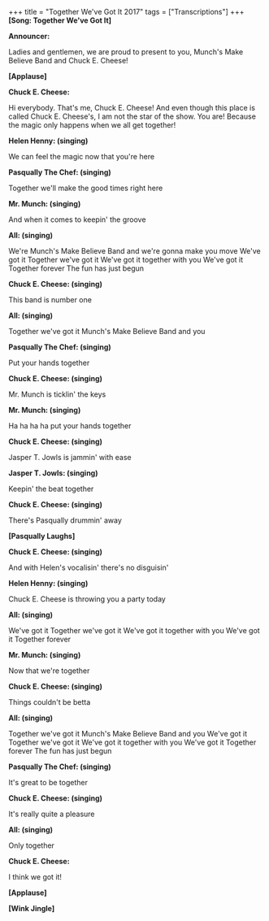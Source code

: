 +++
title = "Together We've Got It 2017"
tags = ["Transcriptions"]
+++
**[Song: Together We've Got It]**


**Announcer:**

Ladies and gentlemen, we are proud to present to you, Munch's Make Believe Band and Chuck E. Cheese!

**[Applause]**


**Chuck E. Cheese:**

Hi everybody. That's me, Chuck E. Cheese! And even though this place is called Chuck E. Cheese's, I am not the star of the show. You are! Because the magic only happens when we all get together!

**Helen Henny: (singing)**

We can feel the magic now that you're here

**Pasqually The Chef: (singing)**

Together we'll make the good times right here

**Mr. Munch: (singing)**

And when it comes to keepin' the groove

**All: (singing)**

We're Munch's Make Believe Band and we're gonna make you move
We've got it
Together we've got it
We've got it together with you
We've got it
Together forever
The fun has just begun

**Chuck E. Cheese: (singing)**

This band is number one

**All: (singing)**

Together we've got it Munch's Make Believe Band and you

**Pasqually The Chef: (singing)**

Put your hands together

**Chuck E. Cheese: (singing)**

Mr. Munch is ticklin' the keys

**Mr. Munch: (singing)**

Ha ha ha ha put your hands together

**Chuck E. Cheese: (singing)**

Jasper T. Jowls is jammin' with ease

**Jasper T. Jowls: (singing)**

Keepin' the beat together

**Chuck E. Cheese: (singing)**

There's Pasqually drummin' away

**[Pasqually Laughs]**


**Chuck E. Cheese: (singing)**

And with Helen's vocalisin' there's no disguisin'

**Helen Henny: (singing)**

Chuck E. Cheese is throwing you a party today

**All: (singing)**

We've got it
Together we've got it
We've got it together with you
We've got it
Together forever

**Mr. Munch: (singing)**

Now that we're together

**Chuck E. Cheese: (singing)**

Things couldn't be betta

**All: (singing)**

Together we've got it Munch's Make Believe Band and you
We've got it
Together we've got it
We've got it together with you
We've got it
Together forever
The fun has just begun

**Pasqually The Chef: (singing)**

It's great to be together

**Chuck E. Cheese: (singing)**

It's really quite a pleasure

**All: (singing)**

Only together

**Chuck E. Cheese:**

I think we got it!

**[Applause]**


**[Wink Jingle]**

